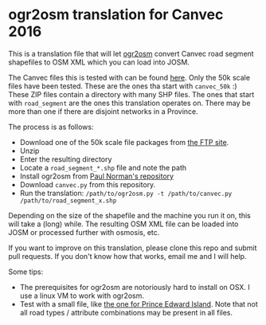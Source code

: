 # ogr2osm translation for Canvec 2016

This is a translation file that will let [ogr2osm](https://wiki.openstreetmap.org/wiki/Ogr2osm) convert Canvec road segment shapefiles to OSM XML which you can load into JOSM.

The Canvec files this is tested with can be found [here](http://ftp.geogratis.gc.ca/pub/nrcan_rncan/vector/canvec/shp/Transport/). Only the 50k scale files have been tested. These are the ones tha start with `canvec_50k` :) These ZIP files contain a directory with many SHP files. The ones that start with `road_segment` are the ones this translation operates on. There may be more than one if there are disjoint networks in a Province.

The process is as follows:
* Download one of the 50k scale file packages from [the FTP site](http://ftp.geogratis.gc.ca/pub/nrcan_rncan/vector/canvec/shp/Transport/).
* Unzip
* Enter the resulting directory
* Locate a `road_segment_*.shp` file and note the path
* Install ogr2osm from [Paul Norman's repository](https://github.com/pnorman/ogr2osm)
* Download `canvec.py` from this repository.
* Run the translation: `/path/to/ogr2osm.py -t /path/to/canvec.py /path/to/road_segment_x.shp`

Depending on the size of the shapefile and the machine you run it on, this will take a (long) while. The resulting OSM XML file can be loaded into JOSM or processed further with osmosis, etc. 

If you want to improve on this translation, please clone this repo and submit pull requests. If you don't know how that works, email me and I will help.

Some tips:
* The prerequisites for ogr2osm are notoriously hard to install on OSX. I use a linux VM to work with ogr2osm.
* Test with a small file, like [the one for Prince Edward Island](http://ftp.geogratis.gc.ca/pub/nrcan_rncan/vector/canvec/shp/Transport/canvec_50K_PE_Transport_shp.zip). Note that not all road types / attribute combinations may be present in all files.
